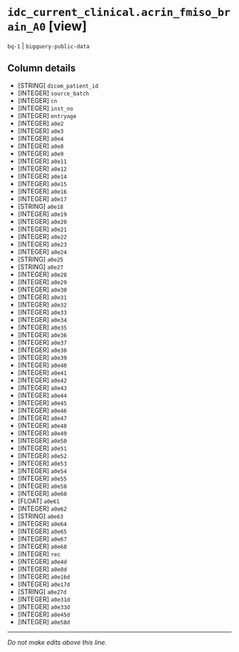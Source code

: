 # `idc_current_clinical.acrin_fmiso_brain_A0` [view]
`bq-1` | `bigquery-public-data`

## Column details
* [STRING]    `dicom_patient_id`
* [INTEGER]   `source_batch`
* [INTEGER]   `cn`
* [INTEGER]   `inst_no`
* [INTEGER]   `entryage`
* [INTEGER]   `a0e2`
* [INTEGER]   `a0e3`
* [INTEGER]   `a0e4`
* [INTEGER]   `a0e8`
* [INTEGER]   `a0e9`
* [INTEGER]   `a0e11`
* [INTEGER]   `a0e12`
* [INTEGER]   `a0e14`
* [INTEGER]   `a0e15`
* [INTEGER]   `a0e16`
* [INTEGER]   `a0e17`
* [STRING]    `a0e18`
* [INTEGER]   `a0e19`
* [INTEGER]   `a0e20`
* [INTEGER]   `a0e21`
* [INTEGER]   `a0e22`
* [INTEGER]   `a0e23`
* [INTEGER]   `a0e24`
* [STRING]    `a0e25`
* [STRING]    `a0e27`
* [INTEGER]   `a0e28`
* [INTEGER]   `a0e29`
* [INTEGER]   `a0e30`
* [INTEGER]   `a0e31`
* [INTEGER]   `a0e32`
* [INTEGER]   `a0e33`
* [INTEGER]   `a0e34`
* [INTEGER]   `a0e35`
* [INTEGER]   `a0e36`
* [INTEGER]   `a0e37`
* [INTEGER]   `a0e38`
* [INTEGER]   `a0e39`
* [INTEGER]   `a0e40`
* [INTEGER]   `a0e41`
* [INTEGER]   `a0e42`
* [INTEGER]   `a0e43`
* [INTEGER]   `a0e44`
* [INTEGER]   `a0e45`
* [INTEGER]   `a0e46`
* [INTEGER]   `a0e47`
* [INTEGER]   `a0e48`
* [INTEGER]   `a0e49`
* [INTEGER]   `a0e50`
* [INTEGER]   `a0e51`
* [INTEGER]   `a0e52`
* [INTEGER]   `a0e53`
* [INTEGER]   `a0e54`
* [INTEGER]   `a0e55`
* [INTEGER]   `a0e58`
* [INTEGER]   `a0e60`
* [FLOAT]     `a0e61`
* [INTEGER]   `a0e62`
* [STRING]    `a0e63`
* [INTEGER]   `a0e64`
* [INTEGER]   `a0e65`
* [INTEGER]   `a0e67`
* [INTEGER]   `a0e68`
* [INTEGER]   `rec`
* [INTEGER]   `a0e4d`
* [INTEGER]   `a0e8d`
* [INTEGER]   `a0e16d`
* [INTEGER]   `a0e17d`
* [STRING]    `a0e27d`
* [INTEGER]   `a0e31d`
* [INTEGER]   `a0e33d`
* [INTEGER]   `a0e45d`
* [INTEGER]   `a0e58d`

-------------------------------------------------------------------------------
*Do not make edits above this line.*
